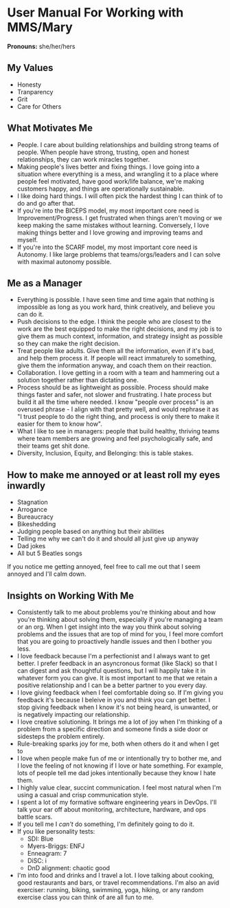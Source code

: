 # User Manual For Working with MMS/Mary

**Pronouns:** she/her/hers

## My Values

- Honesty
- Tranparency
- Grit
- Care for Others

## What Motivates Me

- People. I care about building relationships and building strong teams of people. When people have strong, trusting, open and honest relationships, they can work miracles together.
- Making people's lives better and fixing things. I love going into a situation where everything is a mess, and wrangling it to a place where people feel motivated, have good work/life balance, we're making customers happy, and things are operationally sustainable.
- I like doing hard things. I will often pick the hardest thing I can think of to do and go after that.
- If you're into the BICEPS model, my most important core need is Improvement/Progress. I get frustrated when things aren't moving or we keep making the same mistakes without learning. Conversely, I love making things better and I love growing and improving teams and myself.
- If you're into the SCARF model, my most important core need is Autonomy. I like large problems that teams/orgs/leaders and I can solve with maximal autonomy possible.

## Me as a Manager

- Everything is possible. I have seen time and time again that nothing is impossible as long as you work hard, think creatively, and believe you can do it.
- Push decisions to the edge. I think the people who are closest to the work are the best equipped to make the right decisions, and my job is to give them as much context, information, and strategy insight as possible so they can make the right decision.
- Treat people like adults. Give them all the information, even if it's bad, and help them process it. If people will react immaturely to something, give them the information anyway, and coach them on their reaction.
- Collaboration. I love getting in a room with a team and hammering out a solution together rather than dictating one.
- Process should be as lightweight as possible. Process should make things faster and safer, not slower and frustrating. I hate process but build it all the time where needed. I know "people over process" is an overused phrase - I align with that pretty well, and would rephrase it as "I trust people to do the right thing, and process is only there to make it easier for them to know how".
- What I like to see in managers: people that build healthy, thriving teams where team members are growing and feel psychologically safe, and their teams get shit done.
- Diversity, Inclusion, Equity, and Belonging: this is table stakes.

## How to make me annoyed or at least roll my eyes inwardly
- Stagnation
- Arrogance
- Bureaucracy
- Bikeshedding
- Judging people based on anything but their abilities
- Telling me why we can't do it and should all just give up anyway
- Dad jokes
- All but 5 Beatles songs

If you notice me getting annoyed, feel free to call me out that I seem annoyed and I'll calm down.

## Insights on Working With Me
- Consistently talk to me about problems you're thinking about and how you're thinking about solving them, especially if you're managing a team or an org. When I get insight into the way you think about solving problems and the issues that are top of mind for you, I feel more comfort that you are going to proactively handle issues and then I bother you less.
- I love feedback because I'm a perfectionist and I always want to get better. I prefer feedback in an asyncronous format (like Slack) so that I can digest and ask thoughtful questions, but I will happily take it in whatever form you can give. It is most important to me that we retain a positive relationship and I can be a better partner to you every day.
- I love giving feedback when I feel comfortable doing so. If I'm giving you feedback it's because I beleive in you and think you can get better. I stop giving feedback when I know it's not being heard, is unwanted, or is negatively impacting our relationship.
- I love creative solutioning. It brings me a lot of joy when I'm thinking of a problem from a specific direction and someone finds a side door or sidesteps the problem entirely.
- Rule-breaking sparks joy for me, both when others do it and when I get to
- I love when people make fun of me or intentionally try to bother me, and I love the feeling of not knowing if I love or hate something. For example, lots of people tell me dad jokes intentionally because they know I hate them.
- I highly value clear, succint communication. I feel most natural when I'm using a casual and crisp communication style.
- I spent a lot of my formative software engineering years in DevOps. I'll talk your ear off about monitoring, architecture, hardware, and ops battle scars.
- If you tell me I *can't* do something, I'm definitely going to do it.
- If you like personality tests:
  - SDI: Blue
  - Myers-Briggs: ENFJ
  - Enneagram: 7
  - DiSC: i
  - DnD alignment: chaotic good
- I'm into food and drinks and I travel a lot. I love talking about cooking, good restaurants and bars, or travel recommendations. I'm also an avid exerciser: running, biking, swimming, yoga, hiking, or any random exercise class you can think of are all fun to me.
